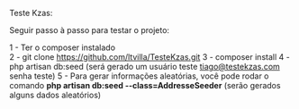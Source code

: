 Teste Kzas:

Seguir passo à passo para testar o projeto:

1 - Ter o composer instalado<br>
2 - git clone https://github.com/ltvilla/TesteKzas.git
3 - composer install
4 - php artisan db:seed (será gerado um usuário teste tiago@testekzas.com senha teste)
5 - Para gerar informações aleatórias, você pode rodar o comando <b>php artisan db:seed --class=AddresseSeeder</b> (serão gerados alguns dados aleatórios)

